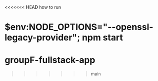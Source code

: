 <<<<<<< HEAD
how to run

$env:NODE_OPTIONS="--openssl-legacy-provider"; npm start
=======
# groupF-fullstack-app
>>>>>>> main
